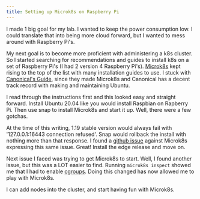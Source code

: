 ```yaml
---
title: Setting up Microk8s on Raspberry Pi
---
```


I made 1 big goal for my lab.  I wanted to keep the power consumption low.  I could translate that into being more cloud forward, but I wanted to mess around with Raspberry Pi's.  

My next goal is to become more proficient with administering a k8s cluster.  So I started searching for recommendations and guides to install k8s on a set of Raspberry Pi's (I had 2 version 4 Raspberry Pi's).  [Microk8s](https://microk8s.io) kept rising to the top of the list with many installation guides to use. I stuck with [Canonical's Guide](https://ubuntu.com/tutorials/how-to-kubernetes-cluster-on-raspberry-pi#1-overview), since they made Microk8s and Canonical has a decent track record with making and maintaining Ubuntu.  

I read through the instructions first and this looked easy and straight forward.  Install Ubuntu 20.04 like you would install Raspbian on Rapberry Pi.  Then use snap to install Microk8s and start it up.  Well, there were a few gotchas.

At the time of this writing, 1.19 stable version would always fail with '127.0.0.1:16443 connection refused'.  Snap would rollback the install with nothing more than that response. I found a [github issue](https://github.com/ubuntu/microk8s/issues/1707) against Microk8s expressing this same issue.  Great!  Install the edge release and move on.

Next issue I faced was trying to get Microk8s to start.  Well, I found another issue, but this was a LOT easier to find.  Running `microk8s inspect` showed me that I had to enable [cgroups](https://microk8s.io/docs/install-alternatives#heading--arm).  Doing this changed has now allowed me to play with Microk8s.

I can add nodes into the cluster, and start having fun with Microk8s.  